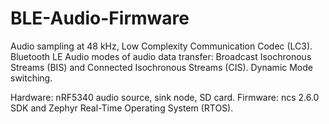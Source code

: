 # BLE-Audio-Firmware

Audio sampling at 48 kHz, Low Complexity Communication Codec (LC3).
Bluetooth LE Audio modes of audio data transfer: Broadcast Isochronous Streams (BIS) and Connected Isochronous Streams (CIS).
Dynamic Mode switching.

Hardware: nRF5340 audio source, sink node, SD card.
Firmware: ncs 2.6.0 SDK and Zephyr Real-Time Operating System (RTOS).



